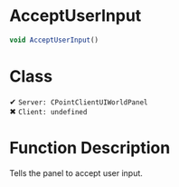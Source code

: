 # AcceptUserInput
```js
void AcceptUserInput()
```
# Class
✔ `Server: CPointClientUIWorldPanel`  
✖ `Client: undefined`  

# Function Description
Tells the panel to accept user input.
